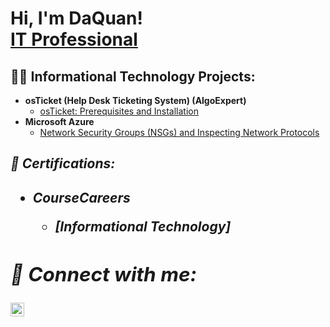 <h1>Hi, I'm DaQuan! <br/><a <a href="https://www.linkedin.com/in/daquan-harley-aba787345/">IT Professional</a>

<h2>👨‍💻 Informational Technology Projects:</h2>

- <b>osTicket (Help Desk Ticketing System) (AlgoExpert)</b>
  - [osTicket: Prerequisites and Installation](https://github.com/joshmadakor1/Algorithms-Practice)
- <b>Microsoft Azure</b>
  - [Network Security Groups (NSGs) and Inspecting Network Protocols](https://github.com/joshmadakor1/4chan-Image-Analysis-Middleware-C964) <b><i>



 <h2> 📝 Certifications:<h2>
   
- <b>CourseCareers<b>
  - [Informational Technology]


  
<h2> 🤳 Connect with me:</h2>


  
[<img align="left" alt="daquan-harley-aba787345 | LinkedIn" width="22px" src="https://cdn.jsdelivr.net/npm/simple-icons@v3/icons/linkedin.svg" />][linkedin]



[linkedin]: https://linkedin.com/in/daquan-harley-aba787345/

<!--
**joshmadakor1/joshmadakor1** is a ✨ _special_ ✨ repository because its `README.md` (this file) appears on your GitHub profile.

Here are some ideas to get you started:

- 🔭 I’m currently working on ...
- 🌱 I’m currently learning ...
- 👯 I’m looking to collaborate on ...
- 🤔 I’m looking for help with ...
- 💬 Ask me about ...
- 📫 How to reach me: ...
- 😄 Pronouns: ...
- ⚡ Fun fact: ...
-->
